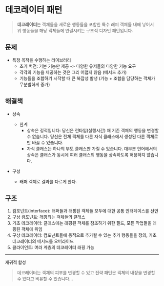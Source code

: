 # 데코레이터 패턴

> **데코레이터**는 객체들을 새로운 행동들을 포함한 특수 래퍼 객체들 내에 넣어서 위 행동들을 해당 객체들에 연결시키는 구조적 디자인 패턴입니다.

## 문제

- 특정 목적을 수행하는 라이브러리
  - 초기 버전: 기본 기능만 제공 -> 다양한 유저들의 다양한 기능 요구
  - 각각의 기능을 제공하는 것은 그리 어렵지 않음 (메서드 추가)
  - 기능들을 조합하기 시작할 때 큰 복잡성 발생 (기능 + 조합을 담당하는 객체가 무분별하게 증가)

## 해결책

- 상속

  - 한계
    - 상속은 정적입니다: 당신은 런타임​(실행시간) 때 기존 객체의 행동을 변경할 수 없습니다. 당신은 전체 객체를 다른 자식 클래스에서 생성된 다른 객체로만 바꿀 수 있습니다.
    - 자식 클래스는 하나의 부모 클래스만 가질 수 있습니다. 대부분 언어에서의 상속은 클래스가 동시에 여러 클래스의 행동을 상속하도록 허용하지 않습니다.

- 구성

  - 래퍼 객체로 결과를 다르게 한다.

## 구조

1. 컴포넌트(interface): 래퍼들과 래핑된 객체들 모두에 대한 공통 인터페이스를 선언
2. 구상 컴포넌트: 래핑되는 객체들의 클래스
3. 기초 데코레이터: 클래스에는 래핑된 객체를 참조하기 위한 필드, 모든 작업들을 래핑된 객체에 위임
4. 구상 데코레이터: 컴포넌트들에 동적으로 추가될 수 있는 추가 행동들을 정의, 기초 데코레이터의 메서드를 오버라이드
5. 클라이언트: 여러 계층의 데코레이터 래핑 가능

---

재귀적 합성

> 데코레이터는 객체의 피부를 변경할 수 있고 전략 패턴은 객체의 내장을 변경할 수 있다고 비유할 수 있습니다...
